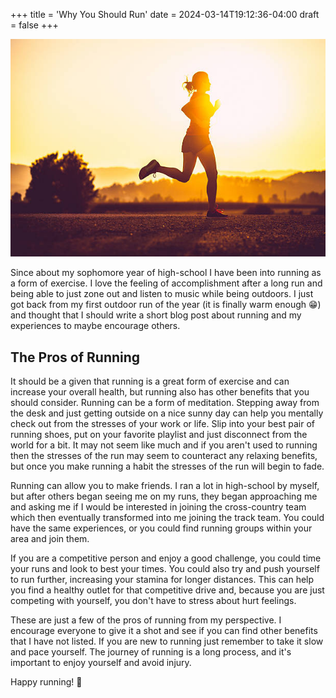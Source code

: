 +++
title = 'Why You Should Run'
date = 2024-03-14T19:12:36-04:00
draft = false
+++

![Running](running.jpg)

Since about my sophomore year of high-school I have been into running as a form of exercise. I love the feeling of accomplishment after a long run and being able to just zone out and listen to music while being outdoors. I just got back from my first outdoor run of the year (it is finally warm enough 😁) and thought that I should write a short blog post about running and my experiences to maybe encourage others.

## The Pros of Running

It should be a given that running is a great form of exercise and can increase your overall health, but running also has other benefits that you should consider. Running can be a form of meditation. Stepping away from the desk and just getting outside on a nice sunny day can help you mentally check out from the stresses of your work or life. Slip into your best pair of running shoes, put on your favorite playlist and just disconnect from the world for a bit. It may not seem like much and if you aren't used to running then the stresses of the run may seem to counteract any relaxing benefits, but once you make running a habit the stresses of the run will begin to fade.

Running can allow you to make friends. I ran a lot in high-school by myself, but after others began seeing me on my runs, they began approaching me and asking me if I would be interested in joining the cross-country team which then eventually transformed into me joining the track team. You could have the same experiences, or you could find running groups within your area and join them.

If you are a competitive person and enjoy a good challenge, you could time your runs and look to best your times. You could also try and push yourself to run further, increasing your stamina for longer distances. This can help you find a healthy outlet for that competitive drive and, because you are just competing with yourself, you don't have to stress about hurt feelings.

These are just a few of the pros of running from my perspective. I encourage everyone to give it a shot and see if you can find other benefits that I have not listed. If you are new to running just remember to take it slow and pace yourself. The journey of running is a long process, and it's important to enjoy yourself and avoid injury.

Happy running! 🙂

